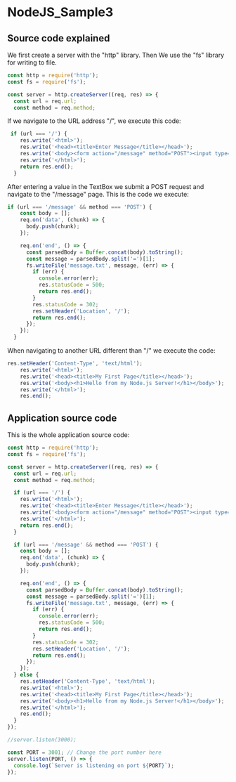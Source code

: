 # NodeJS_Sample3

## Source code explained
We first create a server with the "http" library. Then We use the "fs" library for writing to file.

```javascript
const http = require('http');
const fs = require('fs');

const server = http.createServer((req, res) => {
  const url = req.url;
  const method = req.method;
```

If we navigate to the URL address "/", we execute this code:

```javascript
 if (url === '/') {
    res.write('<html>');
    res.write('<head><title>Enter Message</title></head>');
    res.write('<body><form action="/message" method="POST"><input type="text" name="message"><button type="submit">Send</button></form></body>');
    res.write('</html>');
    return res.end();
  }
```
After entering a value in the TextBox we submit a POST request and navigate to the "/message" page.
This is the code we execute:

```javascript
if (url === '/message' && method === 'POST') {
    const body = [];
    req.on('data', (chunk) => {
      body.push(chunk);
    });

    req.on('end', () => {
      const parsedBody = Buffer.concat(body).toString();
      const message = parsedBody.split('=')[1];
      fs.writeFile('message.txt', message, (err) => {
        if (err) {
          console.error(err);
          res.statusCode = 500;
          return res.end();
        }
        res.statusCode = 302;
        res.setHeader('Location', '/');
        return res.end();
      });
    });
  }
```

When navigating to another URL different than "/" we execute the code:

```javascript
res.setHeader('Content-Type', 'text/html');
    res.write('<html>');
    res.write('<head><title>My First Page</title></head>');
    res.write('<body><h1>Hello from my Node.js Server!</h1></body>');
    res.write('</html>');
    res.end();
```

## Application source code
This is the whole application source code:

```javascript
const http = require('http');
const fs = require('fs');

const server = http.createServer((req, res) => {
  const url = req.url;
  const method = req.method;

  if (url === '/') {
    res.write('<html>');
    res.write('<head><title>Enter Message</title></head>');
    res.write('<body><form action="/message" method="POST"><input type="text" name="message"><button type="submit">Send</button></form></body>');
    res.write('</html>');
    return res.end();
  }

  if (url === '/message' && method === 'POST') {
    const body = [];
    req.on('data', (chunk) => {
      body.push(chunk);
    });

    req.on('end', () => {
      const parsedBody = Buffer.concat(body).toString();
      const message = parsedBody.split('=')[1];
      fs.writeFile('message.txt', message, (err) => {
        if (err) {
          console.error(err);
          res.statusCode = 500;
          return res.end();
        }
        res.statusCode = 302;
        res.setHeader('Location', '/');
        return res.end();
      });
    });
  } else {
    res.setHeader('Content-Type', 'text/html');
    res.write('<html>');
    res.write('<head><title>My First Page</title></head>');
    res.write('<body><h1>Hello from my Node.js Server!</h1></body>');
    res.write('</html>');
    res.end();
  }
});

//server.listen(3000);

const PORT = 3001; // Change the port number here
server.listen(PORT, () => {
  console.log(`Server is listening on port ${PORT}`);
});
```
